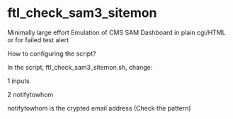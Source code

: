 # ftl_check_sam3_sitemon
Minimally large effort Emulation of CMS SAM Dashboard in plain cgi/HTML or for failed test alert

How to configuring the script?

In the script, ftl_check_sam3_sitemon.sh, change:

1 inputs

2 notifytowhom

notifytowhom is the crypted email address (Check the pattern)
